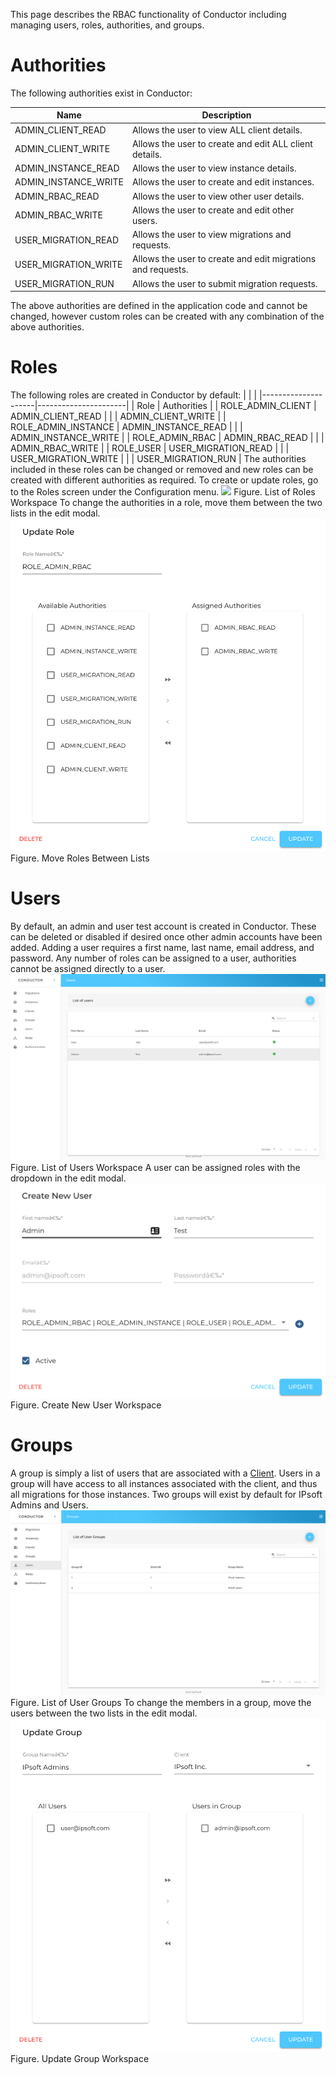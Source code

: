 This page describes the RBAC functionality of Conductor including managing users, roles, authorities, and groups.
# Authorities
The following authorities exist in Conductor:

| Name | Description |
| ----|----|
| ADMIN_CLIENT_READ | Allows the user to view ALL client details. |
| ADMIN_CLIENT_WRITE | Allows the user to create and edit ALL client details. |
| ADMIN_INSTANCE_READ | Allows the user to view instance details. |
| ADMIN_INSTANCE_WRITE | Allows the user to create and edit instances. |
| ADMIN_RBAC_READ | Allows the user to view other user details. |
| ADMIN_RBAC_WRITE | Allows the user to create and edit other users. |
| USER_MIGRATION_READ | Allows the user to view migrations and requests. |
| USER_MIGRATION_WRITE | Allows the user to create and edit migrations and requests. |
| USER_MIGRATION_RUN | Allows the user to submit migration requests. |

The above authorities are defined in the application code and cannot be changed, however custom roles can be created with any combination of the above authorities.
# Roles
The following roles are created in Conductor by default:
|                     |                      |
|---------------------|----------------------|
| Role                | Authorities          |
| ROLE_ADMIN_CLIENT   | ADMIN_CLIENT_READ    |
|                     | ADMIN_CLIENT_WRITE   |
| ROLE_ADMIN_INSTANCE | ADMIN_INSTANCE_READ  |
|                     | ADMIN_INSTANCE_WRITE |
| ROLE_ADMIN_RBAC     | ADMIN_RBAC_READ      |
|                     | ADMIN_RBAC_WRITE     |
| ROLE_USER           | USER_MIGRATION_READ  |
|                     | USER_MIGRATION_WRITE |
|                     | USER_MIGRATION_RUN   |
The authorities included in these roles can be changed or removed and new roles can be created with different authorities as required. To create or update roles, go to the Roles screen under the Configuration menu.
![](attachments/32510217/32510218.png)
Figure. List of Roles Workspace
To change the authorities in a role, move them between the two lists in the edit modal.
![](attachments/32510217/32510219.png)
Figure. Move Roles Between Lists
# Users
By default, an admin and user test account is created in Conductor. These can be deleted or disabled if desired once other admin accounts have been added. Adding a user requires a first name, last name, email address, and password. Any number of roles can be assigned to a user, authorities cannot be assigned directly to a user.
![](attachments/32510217/32510220.png)
Figure. List of Users Workspace
A user can be assigned roles with the dropdown in the edit modal.
![](attachments/32510217/32510221.png)
Figure. Create New User Workspace
# Groups
A group is simply a list of users that are associated with a [Client](Client%20Guide). Users in a group will have access to all instances associated with the client, and thus all migrations for those instances.
Two groups will exist by default for IPsoft Admins and Users.
![](attachments/32510217/32510222.png)
Figure. List of User Groups
To change the members in a group, move the users between the two lists in the edit modal.
![](attachments/32510217/32510223.png)
Figure. Update Group Workspace
